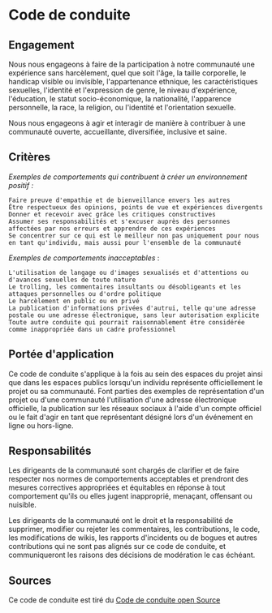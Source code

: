 # **Code de conduite**

## Engagement

Nous nous engageons à faire de la participation à notre communauté une expérience sans harcèlement, quel que soit l'âge, la taille corporelle, le handicap visible ou invisible, l'appartenance ethnique, les caractéristiques sexuelles, l'identité et l'expression de genre, le niveau d'expérience, l'éducation, le statut socio-économique, la nationalité, l'apparence personnelle, la race, la religion, ou l'identité et l'orientation sexuelle.

Nous nous engageons à agir et interagir de manière à contribuer à une communauté ouverte, accueillante, diversifiée, inclusive et saine.

## Critères

_Exemples de comportements qui contribuent à créer un environnement positif :_

    Faire preuve d'empathie et de bienveillance envers les autres
    Être respectueux des opinions, points de vue et expériences divergents
    Donner et recevoir avec grâce les critiques constructives
    Assumer ses responsabilités et s'excuser auprès des personnes affectées par nos erreurs et apprendre de ces expériences
    Se concentrer sur ce qui est le meilleur non pas uniquement pour nous en tant qu'individu, mais aussi pour l'ensemble de la communauté

_Exemples de comportements inacceptables_ :

    L'utilisation de langage ou d'images sexualisés et d'attentions ou d'avances sexuelles de toute nature
    Le trolling, les commentaires insultants ou désobligeants et les attaques personnelles ou d'ordre politique
    Le harcèlement en public ou en privé
    La publication d'informations privées d'autrui, telle qu'une adresse postale ou une adresse électronique, sans leur autorisation explicite
    Toute autre conduite qui pourrait raisonnablement être considérée comme inappropriée dans un cadre professionnel

## Portée d'application

Ce code de conduite s'applique à la fois au sein des espaces du projet ainsi que dans les espaces publics lorsqu'un individu représente officiellement le projet ou sa communauté. Font parties des exemples de représentation d'un projet ou d'une communauté l'utilisation d'une adresse électronique officielle, la publication sur les réseaux sociaux à l'aide d'un compte officiel ou le fait d'agir en tant que représentant désigné lors d'un événement en ligne ou hors-ligne.

## Responsabilités

Les dirigeants de la communauté sont chargés de clarifier et de faire respecter nos normes de comportements acceptables et prendront des mesures correctives appropriées et équitables en réponse à tout comportement qu'ils ou elles jugent inapproprié, menaçant, offensant ou nuisible.

Les dirigeants de la communauté ont le droit et la responsabilité de supprimer, modifier ou rejeter les commentaires, les contributions, le code, les modifications de wikis, les rapports d'incidents ou de bogues et autres contributions qui ne sont pas alignés sur ce code de conduite, et communiqueront les raisons des décisions de modération le cas échéant.

## Sources

Ce code de conduite est tiré du [Code de conduite open Source](https://www.contributor-covenant.org/)